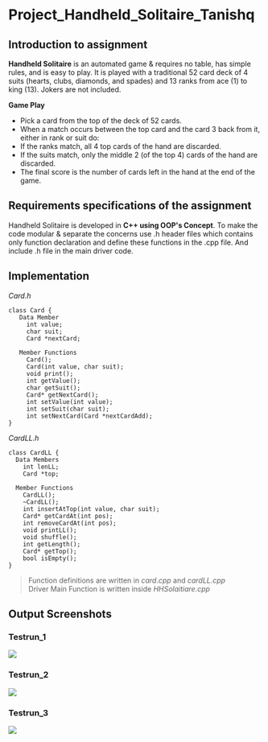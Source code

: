 # Project_Handheld_Solitaire_Tanishq

## Introduction to assignment 

**Handheld Solitaire** is an automated game & requires no table, has simple rules, and is easy to play. It is played with a traditional 52 card deck of 4 suits (hearts, clubs, diamonds, and spades) and 13 ranks from ace (1) to king (13). Jokers are not included.

**Game Play**
   *	Pick a card from the top of the deck of 52 cards.
   *	When a match occurs between the top card and the card 3 back from it, either in rank or suit do:
   *	If the ranks match, all 4 top cards of the hand are discarded.
   *	If the suits match, only the middle 2 (of the top 4) cards of the hand are discarded. 
   *	The final score is the number of cards left in the hand at the end of the game. 

## Requirements specifications of the assignment 
   Handheld Solitaire is developed in **C++ using OOP's Concept**. To make the code modular & separate the concerns use .h header files which contains only function declaration    and define these functions in the .cpp file. And include .h file in the main driver code. 

## Implementation 
*Card.h*

```
class Card {
   Data Member
     int value;
     char suit;
     Card *nextCard;

   Member Functions
     Card();
     Card(int value, char suit);
     void print();
     int getValue();
     char getSuit();
     Card* getNextCard();
     int setValue(int value);
     int setSuit(char suit);
     int setNextCard(Card *nextCardAdd); 
}
```

*CardLL.h*

```
class CardLL {
  Data Members
    int lenLL;
    Card *top;
   
  Member Functions
    CardLL();
    ~CardLL();
    int insertAtTop(int value, char suit);
    Card* getCardAt(int pos);
    int removeCardAt(int pos);
    void printLL();
    void shuffle();
    int getLength();
    Card* getTop();
    bool isEmpty();	
}
```
> Function definitions are written in *card.cpp* and *cardLL.cpp* <br>
> Driver Main Function is written inside *HHSolaitiare.cpp*

## Output Screenshots
### Testrun_1
<img src = "https://github.com/tanishq1306/Project_Handheld_Solaitaire/blob/main/testrun_1.PNG">

### Testrun_2
<img src = "https://github.com/tanishq1306/Project_Handheld_Solaitaire/blob/main/testrun_2.PNG">

### Testrun_3
<img src = "https://github.com/tanishq1306/Project_Handheld_Solaitaire/blob/main/testrun_3.PNG">
